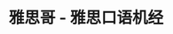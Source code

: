---
description: 中国特色作弊都公开化了。
layout: post
results:
- primaryGenreName: Entertainment
  version: '1.0.0'
  artworkUrl100: http://a858.phobos.apple.com/us/r30/Purple6/v4/ea/f1/42/eaf1427d-7e49-03ca-361d-59d697717c70/mzl.ujwrifwl.png
  trackViewUrl: https://itunes.apple.com/cn/app/ya-si-ge-ya-si-kou-yu-ji-jing/id735945261?mt=8&uo=4
  artworkUrl60: http://a1356.phobos.apple.com/us/r30/Purple4/v4/d8/fd/54/d8fd5484-a934-ce2c-3946-b7d85733db3b/Icon.png
  userRatingCountForCurrentVersion: 47
  sellerName: Zhuhai Duowan Information Technology Limited
  supportedDevices:
  - iPodTouchFifthGen
  - iPhone5c
  - iPadMini
  - iPhone4
  - iPad3G
  - iPad23G
  - iPad2Wifi
  - iPhone5
  - iPodTouchThirdGen
  - iPhone4S
  - iPadWifi
  - iPadThirdGen4G
  - iPadFourthGen
  - iPodTouchourthGen
  - iPhone5s
  - iPadFourthGen4G
  - iPhone-3GS
  - iPadThirdGen
  - iPadMini4G
  genres:
  - 娱乐
  trackName: 雅思哥 - 雅思口语机经
  description: "【应用介绍】\n我是雅思哥，欢迎使用雅思哥App应用.使用此应用，你可以及时看到每次雅思考试的口语话题实时回忆与高频话题清单，并且再也不用担心我会刷爆你的微博。你可以随时播放雅思哥公益学院80128精品雅思课程录音。你也可以直接通过此应用向我许愿，有照必罩！加油吧，祝童鞋们顺利屠鸭！\n\n【产品特色】
    \n1、高频考题清单\n极其方便地查看来自雅思哥多年积累的口语机经高频考题。各个考场，各个考试时间，各个考题出现的频率，一目了然。\n2、网友分享回忆\n烤鸭们可以在这里分享你的考题，吐槽你的考试经历，对你的考题投票，还可以同步到你的新浪微博让更多人看到\n3、最齐全的考试信息\n你可以查看到全国所有考场，所有考试时间的考题资讯\n4、管理你的个人信息\n你可以设置你的考场，更改头像，绑定微博，收藏考题以及查看你分享过的考题\n5、推送功能\n雅思哥会定时推送热点资讯，为你送达第一手信息\n6、精品课程录音\n你可以在这里收听到雅思哥公益学堂的精彩录音\n\n马上跟雅思哥一起走上屠鸭之旅吧！"
  price: 0
  trackId: 735945261
  releaseDate: '2013-11-11T06:20:03Z'
  screenshotUrls:
  - http://a2.mzstatic.com/us/r30/Purple6/v4/d7/ed/f0/d7edf0d5-ea4e-1323-d95f-f4aaa0387543/screen1136x1136.jpeg
  - http://a1.mzstatic.com/us/r30/Purple4/v4/fd/4f/ac/fd4facc9-a619-7e8e-50a3-6727628017e7/screen1136x1136.jpeg
  - http://a5.mzstatic.com/us/r30/Purple4/v4/af/39/42/af394260-4985-b36e-c603-46c2b8d58180/screen1136x1136.jpeg
  - http://a1.mzstatic.com/us/r30/Purple6/v4/22/5e/ea/225eeafc-0a40-498d-55f8-f4f3dcf60dcc/screen1136x1136.jpeg
  artistViewUrl: https://itunes.apple.com/cn/artist/zhu-hai-duo-wan-xin-xi-ji/id426904176?uo=4
  primaryGenreId: 6016
  userRatingCount: 47
  averageUserRatingForCurrentVersion: 5
  kind: software
  fileSizeBytes: '10442391'
  bundleId: com.yy.ieltsbro
  trackContentRating: 4+
  artistName: 珠海多玩信息技术有限公司
  trackCensoredName: 雅思哥 - 雅思口语机经
  isGameCenterEnabled: false
  contentAdvisoryRating: 4+
  languageCodesISO2A:
  - EN
  - ZH
  averageUserRating: 5
  features: &a []
  wrapperType: software
  artworkUrl512: http://a858.phobos.apple.com/us/r30/Purple6/v4/ea/f1/42/eaf1427d-7e49-03ca-361d-59d697717c70/mzl.ujwrifwl.png
  formattedPrice: 免费
  artistId: 426904176
  genreIds:
  - '6016'
  currency: CNY
  ipadScreenshotUrls: *a
category: 娱乐
tags: tag1
resultCount: 1
title: 雅思哥 - 雅思口语机经

---